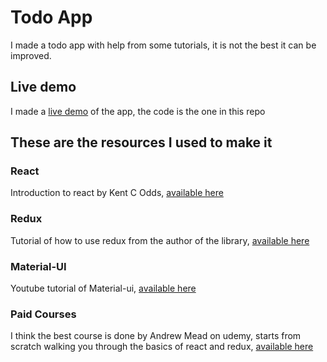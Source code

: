 # Todo App

I made a todo app with help from some tutorials, it is not the best it can be improved.

## Live demo

I made a [live demo](https://craques.github.io/todo-app) of the app, the code is the one in this repo

## These are the resources I used to make it 


### React
Introduction to react by Kent C Odds, [available here](https://egghead.io/courses/the-beginner-s-guide-to-react)

### Redux
Tutorial of how to use redux from the author of the library, [available here](https://egghead.io/courses/getting-started-with-redux)

### Material-UI

Youtube tutorial of Material-ui, [available here](https://www.youtube.com/playlist?list=PLcCp4mjO-z98WAu4sd0eVha1g-NMfzHZk)

### Paid Courses
I think the best course is done by Andrew Mead on udemy, starts from scratch walking you through the basics of react and redux, [available here](https://www.udemy.com/react-2nd-edition/)